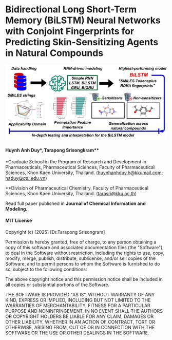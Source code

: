  # Bidirectional Long Short-Term Memory (BiLSTM) Neural Networks with Conjoint Fingerprints for Predicting Skin-Sensitizing Agents in Natural Compounds

![Abstract Graphic](graphic_abstract.png)

#### Huynh Anh Duy*, Tarapong Srisongkram** 

*Graduate School in the Program of Research and Development in Pharmaceuticals, Pharmaceutical Sciences, Faculty of Pharmaceutical Sciences, Khon Kaen University, Thailand. (huynhanhduy.h@kkumail.com; haduy@ctu.edu.vn)

**Division of Pharmaceutical Chemistry, Faculty of Pharmaceutical Sciences, Khon Kaen University, Thailand. (tarasri@kku.ac.th)

Read full paper published in **Journal of Chemical Information and Modeling**.

#### MIT License

Copyright (c) [2025] [Dr.Tarapong Srisongram]

Permission is hereby granted, free of charge, to any person obtaining a copy of this software and associated documentation files (the "Software"), to deal in the Software without restriction, including the rights to use, copy, modify, merge, publish, distribute, sublicense, and/or sell copies of the Software, and to permit persons to whom the Software is furnished to do so, subject to the following conditions:

The above copyright notice and this permission notice shall be included in all copies or substantial portions of the Software.

THE SOFTWARE IS PROVIDED "AS IS", WITHOUT WARRANTY OF ANY KIND, EXPRESS OR IMPLIED, INCLUDING BUT NOT LIMITED TO THE WARRANTIES OF MERCHANTABILITY, FITNESS FOR A PARTICULAR PURPOSE AND NONINFRINGEMENT. IN NO EVENT SHALL THE AUTHORS OR COPYRIGHT HOLDERS BE LIABLE FOR ANY CLAIM, DAMAGES OR OTHER LIABILITY, WHETHER IN AN ACTION OF CONTRACT, TORT OR OTHERWISE, ARISING FROM, OUT OF OR IN CONNECTION WITH THE SOFTWARE OR THE USE OR OTHER DEALINGS IN THE SOFTWARE.
